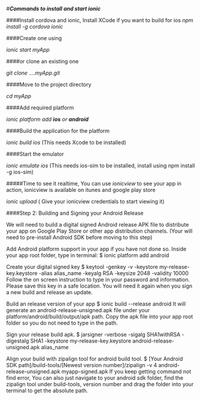 #**_Commands to install and start ionic_** 

####Install cordova and ionic, Install XCode if you want to build for ios
_npm install -g cordova ionic_

####Create one using

_ionic start myApp_ 

####or clone an existing one

_git clone ....myApp.git_

####Move to the project directory

_cd myApp_

####Add required platform

_ionic platform add **ios** or **android**_

####Build the application for the platform

_ionic build ios_ (This needs Xcode to be installed)

####Start the emulator

_ionic emulate ios_ (This needs ios-sim to be installed, install using npm install -g ios-sim)

#####Time to see it realtime, You can use _ionicview_ to see your app in action, ionicview is available on itunes and google play store

_ionic upload_ ( Give your ionicview credentials to start viewing it)

####Step 2: Building and Signing your Android Release

We will need to build a digital signed Android release APK file to distribute your app on Google Play Store or other app distribution channels. (Your will need to pre-install Android SDK before moving to this step)

Add Android platform support in your app if you have not done so. Inside your app root folder, type in terminal: $ ionic platform add android

Create your digital signed key $ keytool -genkey -v -keystore my-release-key.keystore -alias alias_name -keyalg RSA -keysize 2048 -validity 10000 Follow the on screen instruction to type in your password and information. Please save this key in a safe location. You will need it again when you sign a new build and release an update.

Build an release version of your app $ ionic build --release android It will generate an android-release-unsigned.apk file under your platform/android/build/output/apk path. Copy the apk file into your app root folder so you do not need to type in the path.

Sign your release build apk. $ jarsigner -verbose -sigalg SHA1withRSA -digestalg SHA1 -keystore my-release-key.keystore android-release-unsigned.apk alias_name

Align your build with zipalign tool for android build tool. $ [Your Android SDK path]/build-tools/[Newest version number]/zipalign -v 4 android-release-unsigned.apk myapp-signed.apk If you keep getting command not find error, You can also just navigate to your android sdk folder, find the zipalign tool under build-tools, version number and drag the folder into your terminal to get the absolute path.
